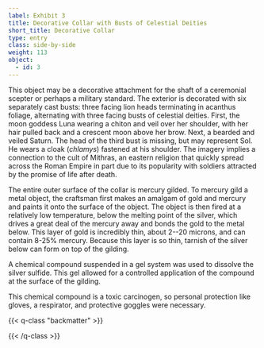 ```yaml
---
label: Exhibit 3
title: Decorative Collar with Busts of Celestial Deities
short_title: Decorative Collar
type: entry
class: side-by-side
weight: 113
object:
  - id: 3
---
```


This object may be a decorative attachment for the shaft of a ceremonial
scepter or perhaps a military standard. The exterior is decorated with
six separately cast busts: three facing lion heads terminating in
acanthus foliage, alternating with three facing busts of celestial
deities. First, the moon goddess Luna wearing a chiton and veil over her
shoulder, with her hair pulled back and a crescent moon above her brow.
Next, a bearded and veiled Saturn. The head of the third bust is
missing, but may represent Sol. He wears a cloak (*chlamys*) fastened at
his shoulder. The imagery implies a connection to the cult of Mithras,
an eastern religion that quickly spread across the Roman Empire in part
due to its popularity with soldiers attracted by the promise of life
after death.

The entire outer surface of the collar is mercury gilded. To mercury
gild a metal object, the craftsman first makes an amalgam of gold and
mercury and paints it onto the surface of the object. The object is then
fired at a relatively low temperature, below the melting point of the
silver, which drives a great deal of the mercury away and bonds the gold
to the metal below. This layer of gold is incredibly thin, about 2--20
microns, and can contain 8-25% mercury. Because this layer is so thin,
tarnish of the silver below can form on top of the gilding.

A chemical compound suspended in a gel system was used to dissolve the
silver sulfide. This gel allowed for a controlled application of the
compound at the surface of the gilding.

This chemical compound is a toxic carcinogen, so personal protection
like gloves, a respirator, and protective goggles were necessary.

{{< q-class "backmatter" >}}

{{< /q-class >}}
